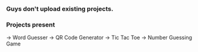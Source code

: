 ### Guys don't upload existing projects.

### Projects present
-> Word Guesser
-> QR Code Generator
-> Tic Tac Toe
-> Number Guessing Game
